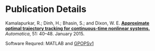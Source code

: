 # Publication Details
Kamalapurkar, R.; Dinh, H.; Bhasin, S.; and Dixon, W. E. **[Approximate optimal trajectory tracking for continuous-time nonlinear systems.](http://doi.org/10.1016/j.automatica.2014.10.103)** *Automatica*, 51: 40–48. January 2015.

Software Requred: MATLAB and [GPOPSv1](https://www.mathworks.com/matlabcentral/fileexchange/21729-gpops)
